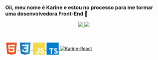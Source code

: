 ### Oii, meu nome é Karine e estou no processo para me tormar uma desenvolvedora Front-End 👋

<div align="center">
  <a href="https://github.com/KarineCosta15">
  <img height="165em" src="https://github-readme-stats.vercel.app/api?username=KarineCosta15&show_icons=true&theme=dark&include_all_commits=true&count_private=true"/>
  <img height="165em" src="https://github-readme-stats.vercel.app/api/top-langs/?username=KarineCosta15&layout=compact&langs_count=7&theme=dark"/>
</div>

##
  
<div style="display: inline_block"><br>
  <img align="center" alt="Karine-Html" height="40" width="40" 
src="https://raw.githubusercontent.com/devicons/devicon/master/icons/html5/html5-original.svg">
  <img align="center" alt="Karine-CSS" height="40" width="40"  
src="https://raw.githubusercontent.com/devicons/devicon/master/icons/css3/css3-original.svg">
  <img align="center" alt="Karine-JS" height="40" width="40" 
src="https://raw.githubusercontent.com/devicons/devicon/master/icons/javascript/javascript-plain.svg">
  <img align="center" alt="Karine-Ts" height="40" width="40" src="https://raw.githubusercontent.com/devicons/devicon/master/icons/typescript/typescript-plain.svg">
  <img align="center" alt="Karine-React" height="40" width="40" 
src="https://cdn.jsdelivr.net/gh/devicons/devicon/icons/angularjs/angularjs-plain.svg">
  
</div>
  
##
